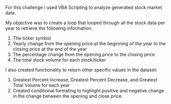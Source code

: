 For this challenge I used VBA Scripting to analyze generated stock market data. 

My objective was to create a loop that looped through all the stock data per year to retrieve the following information: 
  1. The ticker symbol
  2. Yearly change from the opening price at the beginning of the year to the closing price at the end of the year
  3. The percentage change from the opening price to the closing price
  4. The total stock volume for each stock/ticker

I also created functionality to return other specific values in the dataset:
  1. Greatest Percent Increase, Greatest Percent Decrease, and Greatest Total Volume for each year
  2. Created conditional formating to highlight positive and negative change in the change between the opening and close price.
